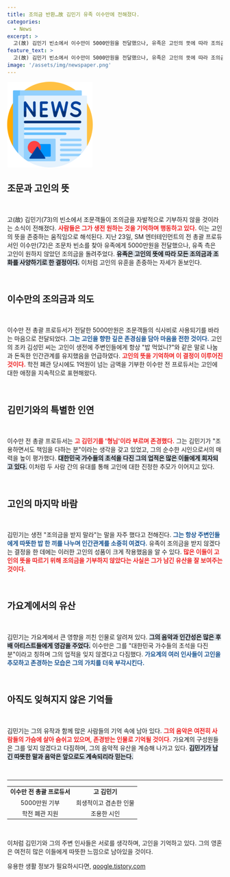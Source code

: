 ```yaml
---
title: 조의금 반환…故 김민기 유족 이수만에 전해졌다.
categories:
  - News
excerpt: >
  고(故) 김민기 빈소에서 이수만이 5000만원을 전달했으나, 유족은 고인의 뜻에 따라 조의금을 거절했습니다. 김민기는 평소 주변인들에게 따뜻한 식사를 강조했던 인물로, 그의 유지를 기리는 특별한 선택이 주목받고 있습니다.
feature_text: >
  고(故) 김민기 빈소에서 이수만이 5000만원을 전달했으나, 유족은 고인의 뜻에 따라 조의금을 거절했습니다. 김민기는 평소 주변인들에게 따뜻한 식사를 강조했던 인물로, 그의 유지를 기리는 특별한 선택이 주목받고 있습니다.
image: '/assets/img/newspaper.png'
---
```


<p><img src="/assets/img/newspaper.png" alt="kimp 속보" /></p>

<h2 data-ke-size="size26">조문과 고인의 뜻</h2>

<p data-ke-size="size16">&nbsp;</p>

<p>고(故) 김민기(73)의 빈소에서 조문객들이 조의금을 자발적으로 기부하지 않을 것이라는 소식이 전해졌다. <b><span style="color: #ee2323;">사람들은 그가 생전 원하는 것을 기억하며 행동하고 있다.</span></b> 이는 고인의 뜻을 존중하는 움직임으로 해석된다. 지난 23일, SM 엔터테인먼트의 전 총괄 프로듀서인 이수만(72)은 조문차 빈소를 찾아 유족에게 5000만원을 전달했으나, 유족 측은 고인이 원하지 않았던 조의금을 돌려주었다. <b><span style="background-color: #21538527;">유족은 고인의 뜻에 따라 모든 조의금과 조화를 사양하기로 한 결정이다.</span></b> 이처럼 고인의 유훈을 존중하는 자세가 돋보인다.</p>

<p data-ke-size="size16">&nbsp;</p>

<h2 data-ke-size="size26">이수만의 조의금과 의도</h2>

<p data-ke-size="size16">&nbsp;</p>

<p>이수만 전 총괄 프로듀서가 전달한 5000만원은 조문객들의 식사비로 사용되기를 바라는 마음으로 전달되었다. <b><span style="color: #1a5490;">그는 고인을 향한 깊은 존경심을 담아 마음을 전한 것이다.</span></b> 고인의 조카 김성민 씨는 고인이 생전에 주변인들에게 항상 "밥 먹었니?"와 같은 말로 나눔과 돈독한 인간관계를 유지했음을 언급하였다. <b><span style="color: #ee2323;">고인의 뜻을 기억하며 이 결정이 이루어진 것이다.</span></b> 학전 폐관 당시에도 1억원이 넘는 금액을 기부한 이수만 전 프로듀서는 고인에 대한 애정을 지속적으로 표현해왔다.</p>

<p data-ke-size="size16">&nbsp;</p>

<h2 data-ke-size="size26">김민기와의 특별한 인연</h2>

<p data-ke-size="size16">&nbsp;</p>

<p>이수만 전 총괄 프로듀서는 <b><span style="color: #ee2323;">고 김민기를 '형님'이라 부르며 존경했다.</span></b> 그는 김민기가 "조용하면서도 책임을 다하는 분"이라는 생각을 갖고 있었고, 그의 순수한 시인으로서의 매력을 높이 평가했다. <b><span style="background-color: #21538527;">대한민국 가수들의 초석을 다진 그의 업적은 많은 이들에게 회자되고 있다.</span></b> 이처럼 두 사람 간의 유대를 통해 고인에 대한 진정한 추모가 이어지고 있다.</p>

<p data-ke-size="size16">&nbsp;</p>

<h2 data-ke-size="size26">고인의 마지막 바람</h2>

<p data-ke-size="size16">&nbsp;</p>

<p>김민기는 생전 "조의금을 받지 말라"는 말을 자주 했다고 전해진다. <b><span style="color: #1a5490;">그는 항상 주변인들에게 따뜻한 밥 한 끼를 나누며 인간관계를 소중히 여겼다.</span></b> 유족이 조의금을 받지 않겠다는 결정을 한 데에는 이러한 고인의 성품이 크게 작용했음을 알 수 있다. <b><span style="color: #ee2323;">많은 이들이 고인의 뜻을 따르기 위해 조의금을 기부하지 않았다는 사실은 그가 남긴 유산을 잘 보여주는 것이다.</span></b> </p>

<p data-ke-size="size16">&nbsp;</p>

<h2 data-ke-size="size26">가요계에서의 유산</h2>

<p data-ke-size="size16">&nbsp;</p>

<p>김민기는 가요계에서 큰 영향을 끼친 인물로 알려져 있다. <b><span style="background-color: #21538527;">그의 음악과 인간성은 많은 후배 아티스트들에게 영감을 주었다.</span></b> 이수만은 그를 "대한민국 가수들의 초석을 다진 분"이라고 칭하며 그의 업적을 잊지 않겠다고 다짐했다. <b><span style="color: #1a5490;">가요계의 여러 인사들이 고인을 추모하고 존경하는 모습은 그의 가치를 더욱 부각시킨다.</span></b> </p>

<p data-ke-size="size16">&nbsp;</p>

<h2 data-ke-size="size26">아직도 잊혀지지 않은 기억들</h2>

<p data-ke-size="size16">&nbsp;</p>

<p>김민기는 그의 유작과 함께 많은 사람들의 기억 속에 남아 있다. <b><span style="color: #ee2323;">그의 음악은 여전히 사람들의 가슴에 살아 숨쉬고 있으며, 존경받는 인물로 기억될 것이다.</span></b> 가요계의 구성원들은 그를 잊지 않겠다고 다짐하며, 그의 음악적 유산을 계승해 나가고 있다. <b><span style="background-color: #21538527;">김민기가 남긴 따뜻한 말과 음악은 앞으로도 계속되리라 믿는다.</span></b></p>

<p data-ke-size="size16">&nbsp;</p>

<hr>

<table style="width:100%">
  <tr>
    <td style="text-align: center; height: 17px;"><b>이수만 전 총괄 프로듀서</b></td>
    <td style="text-align: center; height: 17px;"><b>고 김민기</b></td>
  </tr>
  <tr>
    <td style="text-align: center; height: 17px;">5000만원 기부</td>
    <td style="text-align: center; height: 17px;">희생적이고 겸손한 인물</td>
  </tr>
  <tr>
    <td style="text-align: center; height: 17px;">학전 폐관 지원</td>
    <td style="text-align: center; height: 17px;">조용한 시인</td>
  </tr>
</table>

<p data-ke-size="size16">&nbsp;</p>

<p>이처럼 김민기와 그의 주변 인사들은 서로를 생각하며, 고인을 기억하고 있다. 그의 영혼은 여전히 많은 이들에게 따뜻한 느낌으로 남아있을 것이다.</p>
유용한 생활 정보가 필요하시다면, <a href="https://qoogle.tistory.com" rel="dofollow">qoogle.tistory.com</a>


